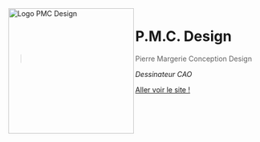 <a href="https://pmc-design.github.io" target="_blank">
  <img align="left" src="./assets/img/grand_logo_pmc_original.png" alt="Logo PMC Design" width="250"/>
</a>

# P.M.C. Design

> Pierre Margerie Conception Design

_Dessinateur CAO_


[Aller voir le site !](https://pmc-design.github.io)
